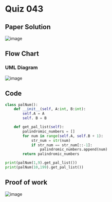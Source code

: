 # Quiz 043

## Paper Solution
![image](https://github.com/user-attachments/assets/fc93763a-a1c1-4bc5-973f-c867b66a90ae)

## Flow Chart
### UML Diagram
![image](https://github.com/user-attachments/assets/426a88b1-5133-4481-b59a-e34ca2344039)

## Code
```.py
class palNum():
    def __init__(self, A:int, B:int):
        self.A = A
        self. B = B

    def get_pal_list(self):
        palindromic_numbers = []
        for num in range(self.A, self.B + 1):
            str_num = str(num)
            if str_num == str_num[::-1]:
                palindromic_numbers.append(num)
        return palindromic_numbers

print(palNum(1,9).get_pal_list())
print(palNum(10,199).get_pal_list())
```
## Proof of work
![image](https://github.com/user-attachments/assets/2a9ae4a0-12ac-45ce-bd0e-7e11ffcc8c68)
